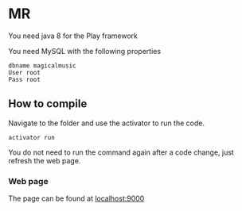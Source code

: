 # MR

You need java 8 for the Play framework

You need MySQL with the following properties
```
dbname magicalmusic
User root
Pass root
````

## How to compile
Navigate to the folder and use the activator to run the code.
```
activator run
```

You do not need to run the command again after a code change, just refresh the web page. 

### Web page
The page can be found at [localhost:9000](http://localhost:9000)
